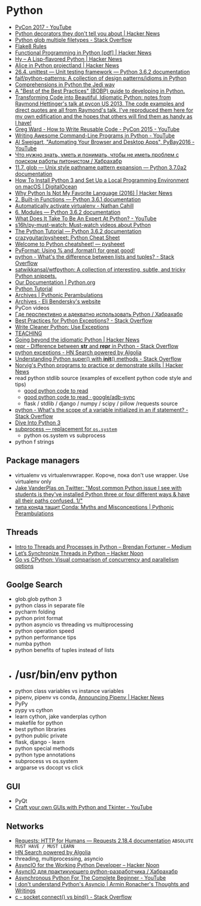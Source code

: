 # Python
- [PyCon 2017 - YouTube](https://www.youtube.com/channel/UCrJhliKNQ8g0qoE_zvL8eVg/videos?flow=grid&sort=p&view=0)
- [Python decorators they don't tell you about | Hacker News](https://news.ycombinator.com/item?id=16084238)
- [Python glob multiple filetypes - Stack Overflow](https://stackoverflow.com/questions/4568580/python-glob-multiple-filetypes)
- [Flake8 Rules](https://lintlyci.github.io/Flake8Rules/?utm_campaign=read_more&utm_medium=blog&utm_source=mybridge)
- [Functional Programming in Python [pdf] | Hacker News](https://news.ycombinator.com/item?id=15245095)
- [Hy – A Lisp-flavored Python | Hacker News](https://news.ycombinator.com/item?id=14909786)
- [Alice in Python projectland | Hacker News](https://news.ycombinator.com/item?id=15378487)
- [26.4. unittest — Unit testing framework — Python 3.6.2 documentation](https://docs.python.org/3/library/unittest.html)
- [faif/python-patterns: A collection of design patterns/idioms in Python](https://github.com/faif/python-patterns)
- [Comprehensions in Python the Jedi way](https://gist.github.com/bearfrieze/a746c6f12d8bada03589)
- [A "Best of the Best Practices" (BOBP) guide to developing in Python.](https://gist.github.com/sloria/7001839)
- [Transforming Code into Beautiful, Idiomatic Python: notes from Raymond Hettinger's talk at pycon US 2013. The code examples and direct quotes are all from Raymond's talk. I've reproduced them here for my own edification and the hopes that others will find them as handy as I have!](https://gist.github.com/JeffPaine/6213790)
- [Greg Ward - How to Write Reusable Code - PyCon 2015 - YouTube](https://www.youtube.com/watch?v=r9cnHO15YgU)
- [Writing Awesome Command-Line Programs in Python - YouTube](https://www.youtube.com/watch?v=gR73nLbbgqY)
- [Al Sweigart, "Automating Your Browser and Desktop Apps", PyBay2016 - YouTube](https://www.youtube.com/watch?v=dZLyfbSQPXI)
- [Что нужно знать, уметь и понимать, чтобы не иметь проблем с поиском работы питонистом / Хабрахабр](https://habrahabr.ru/post/311642/)
- [11.7. glob — Unix style pathname pattern expansion — Python 3.7.0a2 documentation](https://docs.python.org/3.7/library/glob.html)
- [How To Install Python 3 and Set Up a Local Programming Environment on macOS | DigitalOcean](https://www.digitalocean.com/community/tutorials/how-to-install-python-3-and-set-up-a-local-programming-environment-on-macos#step-5-%E2%80%94-creating-a-virtual-environment)
- [Why Python Is Not My Favorite Language (2016) | Hacker News](https://news.ycombinator.com/item?id=14594211)
- [2. Built-in Functions — Python 3.6.1 documentation](https://docs.python.org/3/library/functions.html)
- [Automatically activate virtualenv - Nathan Cahill](http://nathancahill.github.io/automatically-activate-virtualenv/)
- [6. Modules — Python 3.6.2 documentation](https://docs.python.org/3/tutorial/modules.html#tut-packages)
- [What Does It Take To Be An Expert At Python? - YouTube](https://www.youtube.com/watch?v=7lmCu8wz8ro)
- [s16h/py-must-watch: Must-watch videos about Python](https://github.com/s16h/py-must-watch)
- [The Python Tutorial — Python 3.6.2 documentation](https://docs.python.org/3.6/tutorial/index.html)
- [crazyguitar/pysheeet: Python Cheat Sheet](https://github.com/crazyguitar/pysheeet)
- [Welcome to Python cheatsheet! — pysheeet](https://www.pythonsheets.com/)
- [PyFormat: Using % and .format() for great good!](https://pyformat.info/)
- [python - What's the difference between lists and tuples? - Stack Overflow](https://stackoverflow.com/questions/626759/whats-the-difference-between-lists-and-tuples?noredirect=1&lq=1)
- [satwikkansal/wtfpython: A collection of interesting, subtle, and tricky Python snippets.](https://github.com/satwikkansal/wtfpython?utm_campaign=explore-email&utm_medium=email&utm_source=newsletter&utm_term=weekly)
- [Our Documentation | Python.org](https://www.python.org/doc/)
- [Python Tutorial](https://pythonspot.com/en/)
- [Archives | Pythonic Perambulations](https://jakevdp.github.io/archives.html)
- [Archives - Eli Bendersky's website](https://eli.thegreenplace.net/archives/all)
- PyCon videos
- [Где перспективно и адекватно использовать Python / Хабрахабр](https://habrahabr.ru/post/340894/)
- [Best Practices for Python Exceptions? - Stack Overflow](https://stackoverflow.com/questions/839636/best-practices-for-python-exceptions/839844#839844)
- [Write Cleaner Python: Use Exceptions](https://jeffknupp.com/blog/2013/02/06/write-cleaner-python-use-exceptions/)
- [TEACHING](http://www.labri.fr/perso/nrougier/teaching/)
- [Going beyond the idiomatic Python | Hacker News](https://news.ycombinator.com/item?id=15609686)
- [repr - Difference between __str__ and __repr__ in Python - Stack Overflow](https://stackoverflow.com/questions/1436703/difference-between-str-and-repr-in-python#2626364)
- [python exceptions - HN Search powered by Algolia](https://hn.algolia.com/?query=python%20exceptions&sort=byPopularity&prefix&page=0&dateRange=all&type=story)
- [Understanding Python super() with __init__() methods - Stack Overflow](https://stackoverflow.com/questions/576169/understanding-python-super-with-init-methods)
- [Norvig's Python programs to practice or demonstrate skills | Hacker News](https://news.ycombinator.com/item?id=15787023)
- read python stdlib source (examples of excellent python code style and tips)
    - [good python code to read](http://benhoyt.com/projects/)
    - [good python code to read · google/adb-sync](https://github.com/google/adb-sync/blob/master/adb-sync)
    - flask / stdlib / django / numpy / scipy / pillow /requests source
- [python - What's the scope of a variable initialized in an if statement? - Stack Overflow](https://stackoverflow.com/questions/2829528/whats-the-scope-of-a-variable-initialized-in-an-if-statement)
- [Dive Into Python 3](http://www.diveintopython3.net/index.html)
- [subprocess — replacement for `os.system`](https://docs.python.org/3/library/subprocess.html#module-subprocess)
    - python os.system vs subprocess
- python f strings

## Package managers
- virtualenv vs virtualenvwrapper. Короче, пока don't use wrapper. Use virtualenv only
- [Jake VanderPlas on Twitter: "Most common Python issue I see with students is they've installed Python three or four different ways & have all their paths confused. 1/"](https://twitter.com/jakevdp/status/922846245848150016)
- [типа конда тащит Conda: Myths and Misconceptions | Pythonic Perambulations](https://jakevdp.github.io/blog/2016/08/25/conda-myths-and-misconceptions/)

## Threads
- [Intro to Threads and Processes in Python – Brendan Fortuner – Medium](https://medium.com/@bfortuner/python-multithreading-vs-multiprocessing-73072ce5600b)
- [Let’s Synchronize Threads in Python – Hacker Noon](https://hackernoon.com/synchronization-primitives-in-python-564f89fee732)
- [Go vs CPython: Visual comparison of concurrency and parallelism options](https://labs.getninjas.com.br/go-vs-cpython-visual-comparison-of-concurrency-and-parallelism-d29a1ebec20a)

## Goolge Search
- glob.glob python 3
- python class in separate file
- pycharm folding
- python print format
- python asyncio vs threading vs multiprocessing
- python operation speed
- python performance tips
- numba python
- python benefits of tuples instead of lists
- # /usr/bin/env python
- python class variables vs instance variables
- pipenv, pipenv vs conda, [Announcing Pipenv | Hacker News](https://news.ycombinator.com/item?id=13459740)
- PyPy
- pypy vs cython
- learn cython, jake vanderplas cython
- makefile for python
- best python libraries
- python public private
- flask, django - learn
- python special methods
- python type annotations
- subprocess vs os.system
-  argparse vs docopt vs click

## GUI
- PyQt
- [Craft your own GUIs with Python and Tkinter - YouTube](https://www.youtube.com/watch?v=Wb1YFgHqUZ8)

## Networks
- [Requests: HTTP for Humans — Requests 2.18.4 documentation](http://www.python-requests.org/en/master/) `ABSOLUTE MUST HAVE / MUST LEARN`
- [HN Search powered by Algolia](https://hn.algolia.com/?query=&sort=byPopularity&prefix&page=0&dateRange=all&type=story)
- threading, multiprocessing, asyncio
- [AsyncIO for the Working Python Developer – Hacker Noon](https://hackernoon.com/asyncio-for-the-working-python-developer-5c468e6e2e8e)
- [AsyncIO для практикующего python-разработчика / Хабрахабр](https://habrahabr.ru/post/337420/)
- [Asynchronous Python For The Complete Beginner - YouTube](https://www.youtube.com/watch?v=cYUr0BveIkY)
- [I don't understand Python's Asyncio | Armin Ronacher's Thoughts and Writings](http://lucumr.pocoo.org/2016/10/30/i-dont-understand-asyncio/)
- [c - socket connect() vs bind() - Stack Overflow](https://stackoverflow.com/questions/27014955/socket-connect-vs-bind)
